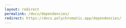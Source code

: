 ```yaml
---
layout: redirect
permalink: /docs/dependencies/
redirect: https://docs.polychromatic.app/dependencies/
---
```

